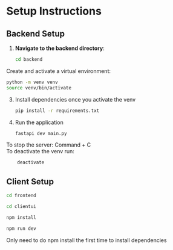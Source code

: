 # Setup Instructions

## Backend Setup

1. **Navigate to the backend directory**:
   ```bash
   cd backend
   ```

Create and activate a virtual environment:
   ```bash
   python -m venv venv
   source venv/bin/activate 
   ```

3. Install dependencies once you activate the venv
    ```bash    
    pip install -r requirements.txt

4. Run the application
    ```bash
    fastapi dev main.py

To stop the server: Command + C  
To deactivate the venv run:
```bash
    deactivate
```

## Client Setup
```bash
cd frontend
```
```bash
cd clientui
```
```bash
npm install
```
```bash
npm run dev
```

Only need to do npm install the first time to install dependencies

